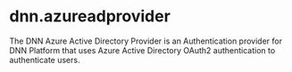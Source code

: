 # dnn.azureadprovider
The DNN Azure Active Directory Provider is an Authentication provider for DNN Platform that uses Azure Active Directory OAuth2 authentication to authenticate users.
